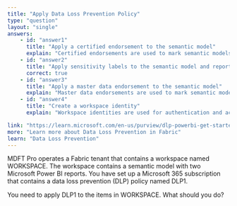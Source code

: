 ```yaml
---
title: "Apply Data Loss Prevention Policy"
type: "question"
layout: "single"
answers:
    - id: "answer1"
      title: "Apply a certified endorsement to the semantic model"
      explain: "Certified endorsements are used to mark semantic models as verified and trusted, but they do not apply DLP policies or control data protection settings."
    - id: "answer2"
      title: "Apply sensitivity labels to the semantic model and reports"
      correct: true
    - id: "answer3"
      title: "Apply a master data endorsement to the semantic model"
      explain: "Master data endorsements are used to mark semantic models as containing master data, but they do not apply DLP policies or control data protection settings."
    - id: "answer4"
      title: "Create a workspace identity"
      explain: "Workspace identities are used for authentication and access control, but they do not apply DLP policies or control data protection settings."

link: "https://learn.microsoft.com/en-us/purview/dlp-powerbi-get-started"
more: "Learn more about Data Loss Prevention in Fabric"
learn: "Data Loss Prevention"
---
```


MDFT Pro operates a Fabric tenant that contains a workspace named WORKSPACE. The workspace contains a semantic model with two Microsoft Power BI reports. You have set up a Microsoft 365 subscription that contains a data loss prevention (DLP) policy named DLP1.

You need to apply DLP1 to the items in WORKSPACE. What should you do?
